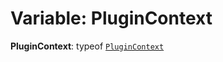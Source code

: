 # Variable: PluginContext

**PluginContext**: typeof [`PluginContext`](/en/auto-docs/playground-react/variables/PluginContext-1.md)
